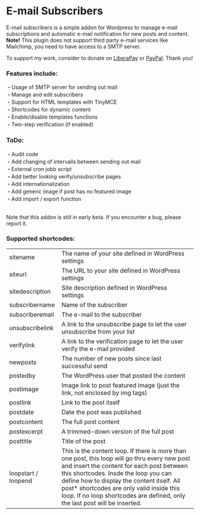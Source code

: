 # E-mail Subscribers
E-mail subscribers is a simple addon for Wordpress to manage e-mail subscriptions and automatic e-mail notification for new posts and content. <strong>Note!</strong> This plugin does not support third party e-mail services like Mailchimp, you need to have access to a SMTP server.

To support my work, consider to donate on <a href="https://liberapay.com/zynex">LiberaPay</a> or <a href="https://www.paypal.com/pools/c/8ldXVJfKHq">PayPal</a>. Thank you!

### Features include:
・Usage of SMTP server for sending out mail<br>
・Manage and edit subscribers<br>
・Support for HTML templates with TinyMCE<br>
・Shortcodes for dynamic content<br>
・Enable/disable templates functions<br>
・Two-step verification (if enabled)<br>

### ToDo:
・Audit code<br>
・Add changing of intervalls between sending out mail<br>
・External cron jobb script<br>
・Add better looking verify/unsubscribe pages<br>
・Add internationalization<br>
・Add generic image if post has no featured image<br>
・Add import / export function<br>
<br>

Note that this addon is still in early beta. If you encounter a bug, please report it.

### Supported shortcodes:
<table>
  <tr>
    <td>sitename</td>
    <td>The name of your site defined in WordPress settings</td>
  </tr>
  <tr>
      <td>siteurl</td>
      <td>The URL to your site defined in WordPress settings</td>
  </tr>
  <tr>
      <td>sitedescription</td>
      <td>Site description defined in WordPress settings</td>
  </tr>
  <tr>
      <td>subscribername</td>
      <td>Name of the subscriber</td>
  </tr>
  <tr>
      <td>subscriberemail</td>
      <td>The e-mail to the subscriber</td>
  </tr>
  <tr>
      <td>unsubscribelink</td>
      <td>A link to the unsubscribe page to let the user unsubscribe from your list</td>
  </tr>
  <tr>
      <td>verifylink</td>
      <td>A link to the verification page to let the user verify the e-mail provided</td>
  </tr>
	<tr>
      <td>newposts</td>
      <td>The number of new posts since last successful send</td>
  </tr>
	<tr>
      <td>postedby</td>
      <td>The WordPress user that posted the content</td>
  </tr>
	<tr>
      <td>postimage</td>
      <td>Image link to post featured image (just the link, not enclosed by img tags)</td>
  </tr>
	<tr>
      <td>postlink</td>
      <td>Link to the post itself</td>
  </tr>
	<tr>
		<td>postdate</td>
		<td>Date the post was published</td>
	</tr>
	<tr>
		<td>postcontent</td>
		<td>The full post content</td>
	</tr>
	<tr>
    <td>postexcerpt</td>
    <td>A trimmed-down version of the full post</td>
  </tr>
	<tr>
    <td>posttitle</td>
    <td>Title of the post</td>
  </tr>
	<tr>
    <td>loopstart / loopend</td>
    <td>This is the content loop. If there is more than one post, this loop will go thru every new post and insert the content for each post between this shortcodes. Insde the loop you can define how to display the content itself. All post* shortcodes are only valid inside this loop. If no loop shortcodes are defined, only the last post will be inserted.</td>
  </tr>
</table>

